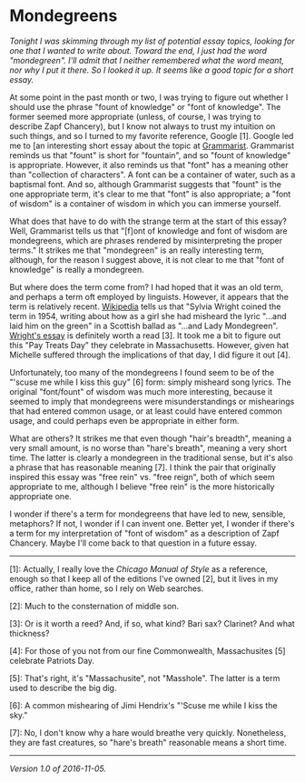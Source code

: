 Mondegreens
===========

*Tonight I was skimming through my list of potential essay topics,
looking for one that I wanted to write about.  Toward the end, I just
had the word "mondegreen".  I'll admit that I neither remembered what
the word meant, nor why I put it there.  So I looked it up.  It seems
like a good topic for a short essay.*

At some point in the past month or two, I was trying to figure out whether
I should use the phrase "fount of knowledge" or "font of knowledge".
The former seemed more appropriate (unless, of course, I was trying to
describe Zapf Chancery), but I know not always to trust my intuition
on such things, and so I turned to my favorite reference, Google
[1].  Google led me to [an interesting short essay about the topic at
[Grammarist](http://grammarist.com/phrase/fount-of-knowledge-or-wisdom-vs-font-of-knowledge-or-wisdom/).
Grammarist reminds us that "fount" is short for "fountain", and so
"fount of knowledge" is appropriate.  However, it also reminds us that
"font" has a meaning other than "collection of characters".  A font can
be a container of water, such as a baptismal font.  And so, although
Grammarist suggests that "fount" is the one appropriate term, it's clear
to me that "font" is also appropriate; a "font of wisdom" is a container
of wisdom in which you can immerse yourself.

What does that have to do with the strange term at the start of this
essay?  Well, Grammarist tells us that "[f]ont of knowledge and font of
wisdom are mondegreens, which are phrases rendered by misinterpreting the
proper terms."  It strikes me that "mondegreen" is an really interesting
term, although, for the reason I suggest above, it is not clear to me that
"font of knowledge" is really a mondegreen.

But where does the term come from?  I had hoped that it was
an old term, and perhaps a term oft employed by linguists.
However, it appears that the term is relatively recent.
[Wikipedia](https://en.wikipedia.org/wiki/Mondegreen) tells
us that "Sylvia Wright coined the term in 1954, writing about
how as a girl she had misheard the lyric "...and laid him on the
green" in a Scottish ballad as "...and Lady Mondegreen".  [Wright's
essay](http://www.drapersguild.com/uploads/1/2/8/5/12854632/harpersmagazine-1954-11-0006768.pdf)
is definitely worth a read [3].  It took me a bit to figure out this
"Pay Treats Day" they celebrate in Massachusetts.  However, given hat
Michelle suffered through the implications of that day, I did figure
it out [4].

Unfortunately, too many of the mondegreens I found seem to be of the
"'scuse me while I kiss this guy" [6] form: simply misheard song lyrics.
The original "font/fount" of wisdom was much more interesting, because it
seemed to imply that mondegreens were misunderstandings or mishearings
that had entered common usage, or at least could have entered common
usage, and could perhaps even be appropriate in either form.  

What are others?  It strikes me that even though "hair's breadth",
meaning a very small amount, is no worse than "hare's breath", meaning a
very short time.  The latter is clearly a mondegreen in the traditional
sense, but it's also a phrase that has reasonable meaning [7].  I think
the pair that originally inspired this essay was "free rein" vs.
"free reign", both of which seem appropriate to me, although
I believe "free rein" is the more historically appropriate one.


I wonder if there's a term for mondegreens that have led to new,
sensible, metaphors?  If not, I wonder if I can invent one.  Better yet,
I wonder if there's a term for my interpretation of "font of wisdom" as
a description of Zapf Chancery.  Maybe I'll come back to that question
in a future essay.

---

[1]: Actually, I really love the _Chicago Manual of Style_ as a reference,
enough so that I keep all of the editions I've owned [2], but it lives
in my office, rather than home, so I rely on Web searches.

[2]: Much to the consternation of middle son.

[3]: Or is it worth a reed?  And, if so, what kind?  Bari sax?  Clarinet?
And what thickness?

[4]: For those of you not from our fine Commonwealth, Massachusites [5]
celebrate Patriots Day.

[5]: That's right, it's "Massachusite", not "Masshole".  The latter is 
a term used to describe the big dig.

[6]: A common mishearing of Jimi Hendrix's "'Scuse me while I kiss the
sky."

[7]: No, I don't know why a hare would breathe very quickly.  Nonetheless,
they are fast creatures, so "hare's breath" reasonable means a short time.

---

*Version 1.0 of 2016-11-05.*

